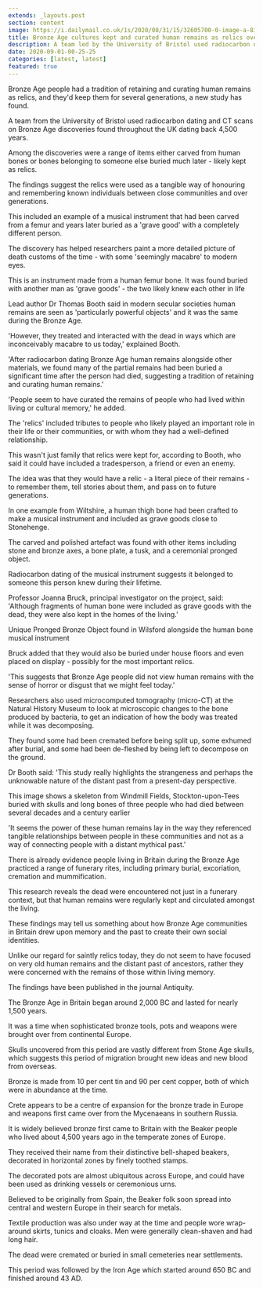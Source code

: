 ```yaml
---
extends: _layouts.post
section: content
image: https://i.dailymail.co.uk/1s/2020/08/31/15/32605700-0-image-a-83_1598885679558.jpg 
title: Bronze Age cultures kept and curated human remains as relics over several generations, study finds  
description: A team led by the University of Bristol used radiocarbon dating and CT scans on a number of Bronze Age discoveries dating back about 4,500 years. 
date: 2020-09-01-00-25-25 
categories: [latest, latest] 
featured: true 
--- 
```

Bronze Age people had a tradition of retaining and curating human remains as relics, and they'd keep them for several generations, a new study has found.

A team from the University of Bristol used radiocarbon dating and CT scans on Bronze Age discoveries found throughout the UK dating back 4,500 years. 

Among the discoveries were a range of items either carved from human bones or bones belonging to someone else buried much later - likely kept as relics.

The findings suggest the relics were used as a tangible way of honouring and remembering known individuals between close communities and over generations. 

This included an example of a musical instrument that had been carved from a femur and years later buried as a 'grave good' with a completely different person. 

The discovery has helped researchers paint a more detailed picture of death customs of the time - with some 'seemingly macabre' to modern eyes. 

This is an instrument made from a human femur bone. It was found buried with another man as 'grave goods' - the two likely knew each other in life

Lead author Dr Thomas Booth said in modern secular societies human remains are seen as 'particularly powerful objects' and it was the same during the Bronze Age. 

'However, they treated and interacted with the dead in ways which are inconceivably macabre to us today,' explained Booth.

'After radiocarbon dating Bronze Age human remains alongside other materials, we found many of the partial remains had been buried a significant time after the person had died, suggesting a tradition of retaining and curating human remains.'

 'People seem to have curated the remains of people who had lived within living or cultural memory,' he added.

The 'relics' included tributes to people who likely played an important role in their life or their communities, or with whom they had a well-defined relationship.

This wasn't just family that relics were kept for, according to Booth, who said it could have included a tradesperson, a friend or even an enemy.

The idea was that they would have a relic - a literal piece of their remains - to remember them, tell stories about them, and pass on to future generations. 

In one example from Wiltshire, a human thigh bone had been crafted to make a musical instrument and included as grave goods close to Stonehenge.

The carved and polished artefact was found with other items including stone and bronze axes, a bone plate, a tusk, and a ceremonial pronged object. 

Radiocarbon dating of the musical instrument suggests it belonged to someone this person knew during their lifetime.

Professor Joanna Bruck, principal investigator on the project, said: 'Although fragments of human bone were included as grave goods with the dead, they were also kept in the homes of the living.'

Unique Pronged Bronze Object found in Wilsford alongside the human bone musical instrument

Bruck added that they would also be buried under house floors and even placed on display - possibly for the most important relics.

'This suggests that Bronze Age people did not view human remains with the sense of horror or disgust that we might feel today.'

Researchers also used microcomputed tomography (micro-CT) at the Natural History Museum to look at microscopic changes to the bone produced by bacteria, to get an indication of how the body was treated while it was decomposing.

They found some had been cremated before being split up, some exhumed after burial, and some had been de-fleshed by being left to decompose on the ground.

Dr Booth said: 'This study really highlights the strangeness and perhaps the unknowable nature of the distant past from a present-day perspective.

This image shows a skeleton from Windmill Fields, Stockton-upon-Tees buried with skulls and long bones of three people who had died between several decades and a century earlier

'It seems the power of these human remains lay in the way they referenced tangible relationships between people in these communities and not as a way of connecting people with a distant mythical past.'

There is already evidence people living in Britain during the Bronze Age practiced a range of funerary rites, including primary burial, excoriation, cremation and mummification. 

This research reveals the dead were encountered not just in a funerary context, but that human remains were regularly kept and circulated amongst the living.

These findings may tell us something about how Bronze Age communities in Britain drew upon memory and the past to create their own social identities. 

Unlike our regard for saintly relics today, they do not seem to have focused on very old human remains and the distant past of ancestors, rather they were concerned with the remains of those within living memory. 

The findings have been published in the journal Antiquity. 

The Bronze Age in Britain began around 2,000 BC and lasted for nearly 1,500 years.

It was a time when sophisticated bronze tools, pots and weapons were brought over from continental Europe.

Skulls uncovered from this period are vastly different from Stone Age skulls, which suggests this period of migration brought new ideas and new blood from overseas. 

Bronze is made from 10 per cent tin and 90 per cent copper, both of which were in abundance at the time.

Crete appears to be a centre of expansion for the bronze trade in Europe and weapons first came over from the Mycenaeans in southern Russia.

It is widely believed bronze first came to Britain with the Beaker people who lived about 4,500 years ago in the temperate zones of Europe.

They received their name from their distinctive bell-shaped beakers, decorated in horizontal zones by finely toothed stamps.

The decorated pots are almost ubiquitous across Europe, and could have been used as drinking vessels or ceremonious urns.

Believed to be originally from Spain, the Beaker folk soon spread into central and western Europe in their search for metals.

Textile production was also under way at the time and people wore wrap-around skirts, tunics and cloaks. Men were generally clean-shaven and had long hair.

The dead were cremated or buried in small cemeteries near settlements.

This period was followed by the Iron Age which started around 650 BC and finished around 43 AD.

